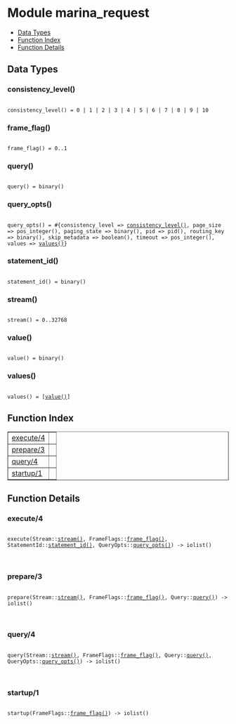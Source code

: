 

# Module marina_request #
* [Data Types](#types)
* [Function Index](#index)
* [Function Details](#functions)

<a name="types"></a>

## Data Types ##




### <a name="type-consistency_level">consistency_level()</a> ###


<pre><code>
consistency_level() = 0 | 1 | 2 | 3 | 4 | 5 | 6 | 7 | 8 | 9 | 10
</code></pre>




### <a name="type-frame_flag">frame_flag()</a> ###


<pre><code>
frame_flag() = 0..1
</code></pre>




### <a name="type-query">query()</a> ###


<pre><code>
query() = binary()
</code></pre>




### <a name="type-query_opts">query_opts()</a> ###


<pre><code>
query_opts() = #{consistency_level =&gt; <a href="#type-consistency_level">consistency_level()</a>, page_size =&gt; pos_integer(), paging_state =&gt; binary(), pid =&gt; pid(), routing_key =&gt; binary(), skip_metadata =&gt; boolean(), timeout =&gt; pos_integer(), values =&gt; <a href="#type-values">values()</a>}
</code></pre>




### <a name="type-statement_id">statement_id()</a> ###


<pre><code>
statement_id() = binary()
</code></pre>




### <a name="type-stream">stream()</a> ###


<pre><code>
stream() = 0..32768
</code></pre>




### <a name="type-value">value()</a> ###


<pre><code>
value() = binary()
</code></pre>




### <a name="type-values">values()</a> ###


<pre><code>
values() = [<a href="#type-value">value()</a>]
</code></pre>

<a name="index"></a>

## Function Index ##


<table width="100%" border="1" cellspacing="0" cellpadding="2" summary="function index"><tr><td valign="top"><a href="#execute-4">execute/4</a></td><td></td></tr><tr><td valign="top"><a href="#prepare-3">prepare/3</a></td><td></td></tr><tr><td valign="top"><a href="#query-4">query/4</a></td><td></td></tr><tr><td valign="top"><a href="#startup-1">startup/1</a></td><td></td></tr></table>


<a name="functions"></a>

## Function Details ##

<a name="execute-4"></a>

### execute/4 ###

<pre><code>
execute(Stream::<a href="#type-stream">stream()</a>, FrameFlags::<a href="#type-frame_flag">frame_flag()</a>, StatementId::<a href="#type-statement_id">statement_id()</a>, QueryOpts::<a href="#type-query_opts">query_opts()</a>) -&gt; iolist()
</code></pre>
<br />

<a name="prepare-3"></a>

### prepare/3 ###

<pre><code>
prepare(Stream::<a href="#type-stream">stream()</a>, FrameFlags::<a href="#type-frame_flag">frame_flag()</a>, Query::<a href="#type-query">query()</a>) -&gt; iolist()
</code></pre>
<br />

<a name="query-4"></a>

### query/4 ###

<pre><code>
query(Stream::<a href="#type-stream">stream()</a>, FrameFlags::<a href="#type-frame_flag">frame_flag()</a>, Query::<a href="#type-query">query()</a>, QueryOpts::<a href="#type-query_opts">query_opts()</a>) -&gt; iolist()
</code></pre>
<br />

<a name="startup-1"></a>

### startup/1 ###

<pre><code>
startup(FrameFlags::<a href="#type-frame_flag">frame_flag()</a>) -&gt; iolist()
</code></pre>
<br />

